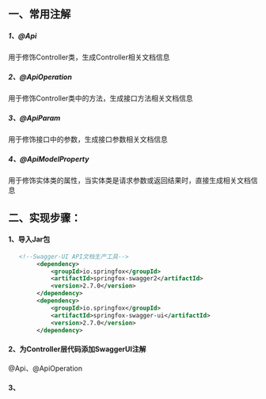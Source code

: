 ## 一、常用注解
##### 1、@Api
用于修饰Controller类，生成Controller相关文档信息
##### 2、@ApiOperation
用于修饰Controller类中的方法，生成接口方法相关文档信息
##### 3、@ApiParam
用于修饰接口中的参数，生成接口参数相关文档信息
##### 4、@ApiModelProperty
用于修饰实体类的属性，当实体类是请求参数或返回结果时，直接生成相关文档信息

## 二、实现步骤：
#### 1、导入Jar包
```xml
   <!--Swagger-UI API文档生产工具-->
        <dependency>
            <groupId>io.springfox</groupId>
            <artifactId>springfox-swagger2</artifactId>
            <version>2.7.0</version>
        </dependency>
        <dependency>
            <groupId>io.springfox</groupId>
            <artifactId>springfox-swagger-ui</artifactId>
            <version>2.7.0</version>
        </dependency>
```
#### 2、为Controller层代码添加SwaggerUI注解
@Api、@ApiOperation
#### 3、